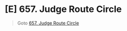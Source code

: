 # [E] 657. Judge Route Circle
> Goto [657. Judge Route Circle](https://leetcode.com/problems/judge-route-circle/description/)